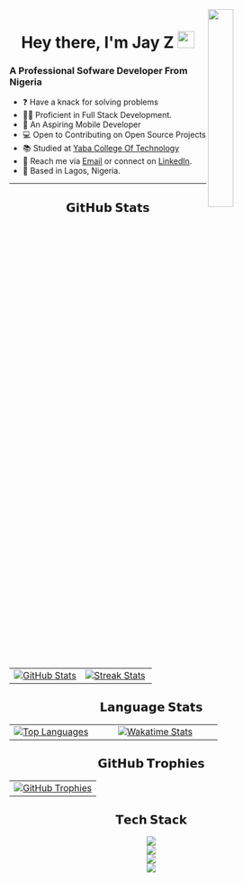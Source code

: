 <img align="right" width="30%" src="Assets/Programming.gif">

<h1 align="center">
  Hey there, I'm Jay Z
    <img src="https://media.giphy.com/media/hvRJCLFzcasrR4ia7z/giphy.gif" width="30px"/>
    </h1>

<h3>A Professional Sofware Developer From Nigeria</h3>

- ❓ Have a knack for solving problems
- 👩‍💻 Proficient in Full Stack Development.
- 📱 An Aspiring Mobile Developer
- 💻 Open to Contributing on Open Source Projects
- 📚 Studied at [Yaba College Of Technology](https://www.yabatech.edu.ng/)
- 📧 Reach me via [Email](mailto:joeboywizz@gmail.com) or connect on [LinkedIn](https://www.linkedin.com/in/wisdom-jonathan-99b6b6255/).
- 📍 Based in Lagos, Nigeria.

<hr>

<h2 align="center">𝗚𝗶𝘁𝗛𝘂𝗯 𝗦𝘁𝗮𝘁𝘀</h2>

<table width="100%" align="center">
  <tr>
    <td width="50%">
        <a href="https://github.com/Wisdomjoey">
          <picture>
            <source media="(prefers-color-scheme: dark)" srcset="https://github-readme-stats-sigma-five.vercel.app/api?username=Wisdomjoey&hide_border=true&theme=radical&include_all_commits=true&count_private=true&show_icons=true" />
            <source media="(prefers-color-scheme: light)" srcset="https://github-readme-stats-sigma-five.vercel.app/api?username=Wisdomjoey&include_all_commits=true&count_private=true&show_icons=true&hide_border=true" />
            <img align="center" src="https://github-readme-stats-sigma-five.vercel.app/api?username=Wisdomjoey&hide_border=true&theme=radical&include_all_commits=true&count_private=true&show_icons=true" alt="GitHub Stats" />
          </picture>
        </a>
    </td>
    <td width="50%">
        <a href="https://github.com/Wisdomjoey">
          <picture>
            <source media="(prefers-color-scheme: dark)" srcset="https://github-readme-streak-stats-seven-psi.vercel.app?user=Wisdomjoey&hide_border=true&theme=radical" />
            <source media="(prefers-color-scheme: light)" srcset="https://github-readme-streak-stats-seven-psi.vercel.app?user=Wisdomjoey&hide_border=true" />
            <img align="center" src="https://github-readme-streak-stats-seven-psi.vercel.app?user=Wisdomjoey&hide_border=true&theme=radical" alt="Streak Stats" />
          </picture>
        </a>
    </td>
  </tr>
</table>

<h2 align="center">𝗟𝗮𝗻𝗴𝘂𝗮𝗴𝗲 𝗦𝘁𝗮𝘁𝘀</h2>

<table width="100%" align="center">
  </tr>
  <tr>
    <td width="40%"  align="center">
        <a href="https://github.com/Wisdomjoey">
          <picture>
            <source media="(prefers-color-scheme: dark)" srcset="https://github-readme-stats.vercel.app/api/top-langs/?username=wisdomjoey&layout=compact&hide_border=true&theme=radical&langs_count=10" />
            <source media="(prefers-color-scheme: light)" srcset="https://github-readme-stats.vercel.app/api/top-langs/?username=wisdomjoey&layout=compact&langs_count=10&hide_border=true" />
            <img align="center" src="https://github-readme-stats.vercel.app/api/top-langs/?username=wisdomjoey&layout=compact&hide_border=true&theme=radical&langs_count=10" alt="Top Languages" />
          </picture>
        </a>
    </td>
    <td width="60%"  align="center">
        <a href="https://github.com/Wisdomjoey">
          <picture>
            <source media="(prefers-color-scheme: dark)" srcset="https://github-readme-stats.vercel.app/api/wakatime?username=wisdomjoey&layout=compact&hide_border=true&theme=radical&langs_count=10&hide=other" />
            <source media="(prefers-color-scheme: light)" srcset="https://github-readme-stats.vercel.app/api/wakatime?username=wisdomjoey&layout=compact&langs_count=10&hide_border=true&hide=other" />
            <img align="center" src="https://github-readme-stats.vercel.app/api/wakatime?username=wisdomjoey&layout=compact&hide_border=true&theme=radical&langs_count=10&hide=other" alt="Wakatime Stats" />
          </picture>
        </a>
      </td>
  </tr>
</table>

<h2 align="center">𝗚𝗶𝘁𝗛𝘂𝗯 𝗧𝗿𝗼𝗽𝗵𝗶𝗲𝘀</h2>

<table width="100%" align="center">
  <tr>
    <td align="center">
        <a href="https://github.com/ryo-ma/github-profile-trophy">
          <picture>
            <source media="(prefers-color-scheme: dark)" srcset="https://github-profile-trophy.vercel.app/?username=Wisdomjoey&hide_border=true&theme=radical&no-frame=true&no-bg=false&margin-w=4&row=1" />
            <source media="(prefers-color-scheme: light)" srcset="https://github-profile-trophy.vercel.app/?username=Wisdomjoey&no-frame=true&no-bg=false&margin-w=4&row=1&hide_border=true" />
            <img alt="GitHub Trophies" src="https://github-profile-trophy.vercel.app/?username=Wisdomjoey&hide_border=true&theme=radical&no-frame=true&no-bg=false&margin-w=4&row=1" />
          </picture>
        <a/>
    </td>
  </tr>
</table>

<h2 align="center">𝗧𝗲𝗰𝗵 𝗦𝘁𝗮𝗰𝗸</h2>

<div align="center">
  <a href="https://skillicons.dev">
      <img src="https://skillicons.dev/icons?i=html,css,sass,less,tailwind,bootstrap,htmx,svg,figma,pnpm,npm" />
      <br />
      <img src="https://skillicons.dev/icons?i=git,javascript,typescript,dart,flutter,python,java,pycharm,bash,replit,androidstudio" />
      <br />
      <img src="https://skillicons.dev/icons?i=react,redux,nest,vue,electron,nodejs,express,django,flask,graphql,next" />
      <br />
      <img src="https://skillicons.dev/icons?i=mongodb,postgresql,firebase,vercel,netlify,aws,docker,github,stackoverflow,prisma,redis" />
  </a>
</div>
